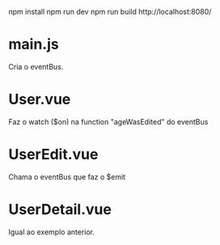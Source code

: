 npm install
npm run dev
npm run build
http://localhost:8080/


# main.js
Cria o eventBus.

# User.vue
Faz o watch ($on) na function "ageWasEdited" do eventBus

# UserEdit.vue
Chama o eventBus que faz o $emit



# UserDetail.vue
Igual ao exemplo anterior.



